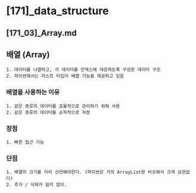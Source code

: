 # [171]_data_structure
## [171_03]_Array.md

## 배열 (Array)
    1. 데이터를 나열하고, 각 데이터를 인덱스에 대응하도록 구성한 데이터 구조
    2. 파이썬에서는 리스트 타입이 배열 기능을 제공하고 있음

### 배열을 사용하는 이유 
    1. 같은 종류의 데이터를 효율적으로 관리하기 위해 사용
    2. 같은 종류의 데이터를 순차적으로 저장

### 장점
    1. 빠른 접근 가능 

### 단점
    1. 배열의 크기를 미리 선언해야한다. (파이썬은 거의 ArrayList랑 비슷해서 크게 상관없다)
    2. 추가 / 삭제가 쉽지 않다.

     
    


